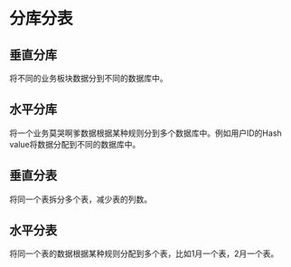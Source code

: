 # 分库分表

## 垂直分库

将不同的业务板块数据分到不同的数据库中。

## 水平分库

将一个业务莫哭啊爹数据根据某种规则分到多个数据库中。例如用户ID的Hash value将数据分配到不同的数据库中。

## 垂直分表

将同一个表拆分多个表，减少表的列数。

## 水平分表

将同一个表的数据根据某种规则分配到多个表，比如1月一个表，2月一个表。